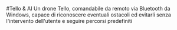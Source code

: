 #Tello & AI
Un drone Tello, comandabile da remoto via Bluetooth da Windows, capace di riconoscere eventuali ostacoli ed evitarli senza l'intervento dell'utente e seguire percorsi predefiniti
